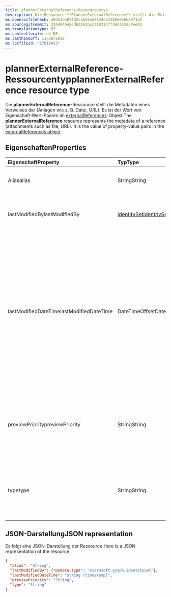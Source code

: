 ```yaml
---
title: plannerExternalReference-Ressourcentyp
description: Die Ressource **PlannerExternalReference** stellt die Metadaten eines Verweises (Anlagen wie etwa URL-Datei). Es ist der Wert der Eigenschaft-Wert-Paare im ExternalReferences-Objekt.
ms.openlocfilehash: a9d53b487fd2ca6584af934c55388ee66b2071d2
ms.sourcegitcommit: 334e84b4aed63162bcc31831cffd6d363dafee02
ms.translationtype: MT
ms.contentlocale: de-DE
ms.lasthandoff: 11/29/2018
ms.locfileid: "27016412"
---
```

# <a name="plannerexternalreference-resource-type"></a><span data-ttu-id="4f276-104">plannerExternalReference-Ressourcentyp</span><span class="sxs-lookup"><span data-stu-id="4f276-104">plannerExternalReference resource type</span></span>

<span data-ttu-id="4f276-p102">Die **plannerExternalReference**-Ressource stellt die Metadaten eines Verweises dar (Anlagen wie z. B. Datei, URL). Es ist der Wert von Eigenschaft-Wert-Paaren im [externalReferences](plannerexternalreferences.md)-Objekt.</span><span class="sxs-lookup"><span data-stu-id="4f276-p102">The **plannerExternalReference** resource represents the metadata of a reference (attachments such as file, URL). It is the value of property-value pairs in the [externalReferences object](plannerexternalreferences.md).</span></span>



## <a name="properties"></a><span data-ttu-id="4f276-107">Eigenschaften</span><span class="sxs-lookup"><span data-stu-id="4f276-107">Properties</span></span>
| <span data-ttu-id="4f276-108">Eigenschaft</span><span class="sxs-lookup"><span data-stu-id="4f276-108">Property</span></span>     | <span data-ttu-id="4f276-109">Typ</span><span class="sxs-lookup"><span data-stu-id="4f276-109">Type</span></span>   |<span data-ttu-id="4f276-110">Beschreibung</span><span class="sxs-lookup"><span data-stu-id="4f276-110">Description</span></span>|
|:---------------|:--------|:----------|
|<span data-ttu-id="4f276-111">Alias</span><span class="sxs-lookup"><span data-stu-id="4f276-111">alias</span></span>|<span data-ttu-id="4f276-112">String</span><span class="sxs-lookup"><span data-stu-id="4f276-112">String</span></span>|<span data-ttu-id="4f276-113">Ein Namensalias zur Beschreibung des Verweises.</span><span class="sxs-lookup"><span data-stu-id="4f276-113">A name alias to describe the reference.</span></span>|
|<span data-ttu-id="4f276-114">lastModifiedBy</span><span class="sxs-lookup"><span data-stu-id="4f276-114">lastModifiedBy</span></span>|[<span data-ttu-id="4f276-115">identitySet</span><span class="sxs-lookup"><span data-stu-id="4f276-115">identitySet</span></span>](identityset.md)|<span data-ttu-id="4f276-p103">Schreibgeschützt. Benutzer-ID, von der das Objekt zuletzt geändert wurde.</span><span class="sxs-lookup"><span data-stu-id="4f276-p103">Read-only. User ID by which this is last modified.</span></span>|
|<span data-ttu-id="4f276-118">lastModifiedDateTime</span><span class="sxs-lookup"><span data-stu-id="4f276-118">lastModifiedDateTime</span></span>|<span data-ttu-id="4f276-119">DateTimeOffset</span><span class="sxs-lookup"><span data-stu-id="4f276-119">DateTimeOffset</span></span>|<span data-ttu-id="4f276-p104">Schreibgeschützt. Datum und Uhrzeit der letzten Änderung des Objekts. Der Zeitstempeltyp stellt die Datums- und Uhrzeitinformationen im ISO 8601-Format dar und wird immer in UTC-Zeit angegeben. Mitternacht UTC-Zeit am 1. Januar 2014 würde z. B. wie folgt aussehen: `'2014-01-01T00:00:00Z'`</span><span class="sxs-lookup"><span data-stu-id="4f276-p104">Read-only. Date and time at which this is last modified. The Timestamp type represents date and time information using ISO 8601 format and is always in UTC time. For example, midnight UTC on Jan 1, 2014 would look like this: `'2014-01-01T00:00:00Z'`</span></span>|
|<span data-ttu-id="4f276-124">previewPriority</span><span class="sxs-lookup"><span data-stu-id="4f276-124">previewPriority</span></span>|<span data-ttu-id="4f276-125">String</span><span class="sxs-lookup"><span data-stu-id="4f276-125">String</span></span>|<span data-ttu-id="4f276-126">Wird verwendet, um die relative Prioritätsreihenfolge festzulegen, in der der Verweis als Vorschau für die Aufgaben angezeigt wirdd.</span><span class="sxs-lookup"><span data-stu-id="4f276-126">Used to set the relative priority order in which the reference will be shown as a preview on the task.</span></span>|
|<span data-ttu-id="4f276-127">type</span><span class="sxs-lookup"><span data-stu-id="4f276-127">type</span></span>|<span data-ttu-id="4f276-128">String</span><span class="sxs-lookup"><span data-stu-id="4f276-128">String</span></span>|<span data-ttu-id="4f276-p105">Wird verwendet, um den Verweis zu beschreiben. Zu den Typen gehören: `PowerPoint`, `Word`, `Excel`, `Other`.</span><span class="sxs-lookup"><span data-stu-id="4f276-p105">Used to describe the type of the reference. Types include: `PowerPoint`, `Word`, `Excel`, `Other`.</span></span>|

## <a name="json-representation"></a><span data-ttu-id="4f276-131">JSON-Darstellung</span><span class="sxs-lookup"><span data-stu-id="4f276-131">JSON representation</span></span>
<span data-ttu-id="4f276-132">Es folgt eine JSON-Darstellung der Ressource.</span><span class="sxs-lookup"><span data-stu-id="4f276-132">Here is a JSON representation of the resource.</span></span>

<!-- {
  "blockType": "resource",
  "optionalProperties": [

  ],
  "@odata.type": "microsoft.graph.plannerExternalReference"
}-->

```json
{
  "alias": "String",
  "lastModifiedBy": {"@odata.type": "microsoft.graph.identitySet"},
  "lastModifiedDateTime": "String (timestamp)",
  "previewPriority": "String",
  "type": "String"
}

```

<!-- uuid: 8fcb5dbc-d5aa-4681-8e31-b001d5168d79
2015-10-25 14:57:30 UTC -->
<!-- {
  "type": "#page.annotation",
  "description": "plannerExternalReference resource",
  "keywords": "",
  "section": "documentation",
  "tocPath": ""
}-->